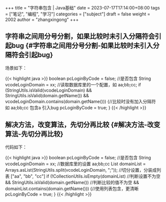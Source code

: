 +++
title = "字符串包含 | Java基础"
date = 2023-07-17T17:14:00+08:00
tags = ["笔记", "编程", "学习"]
categories = ["subject"]
draft = false
weight = 2002
author = "zhangxingong"
+++

## 字符串之间用分号分割，如果比较时未引入分隔符会引起bug {#字符串之间用分号分割-如果比较时未引入分隔符会引起bug}

场景如下：

{{< highlight java >}}
boolean pcLoginByCode = false; //是否包含
String vcodeLoginDomain = xx; //读取数据库里的一个配置，如 aa;bb;cc;
if (StringUtils.isValid(vcodeLoginDomain)
&& StringUtils.isValid(domain.getName())
&& vcodeLoginDomain.contains(domain.getName())) {//比较时没有加入分隔符 如 aa;bb;cc 包含a 引入bug
pcLoginByCode = true;
}
{{< /highlight >}}


## 解决方法，改变算法，先切分再比较 {#解决方法-改变算法-先切分再比较}

代码如下：

{{< highlight java >}}
boolean pcLoginByCode = false; //是否包含
String vcodeLoginDomain = xx; //数据库里的设置 aa;bb;cc
List domainList = Arrays.asList(StringUtils.split(vcodeLoginDomain, ";")); //切分设置，分装成列表 ["aa", "bb", "cc"]
if (!CollectionUtils.isEmpty(domainList) //判断设置不为空
&& StringUtils.isValid(domain.getName()) //判断比较的值不为空
&& domainList.contains(domain.getName())) {//使用列表包含，更清晰
pcLoginByCode = true;
}
{{< /highlight >}}
